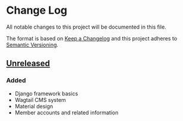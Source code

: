 # Change Log
All notable changes to this project will be documented in this file.

The format is based on [Keep a Changelog](http://keepachangelog.com/)
and this project adheres to [Semantic Versioning](http://semver.org/).

## [Unreleased]
### Added
- Django framework basics
- Wagtail CMS system
- Material design
- Member accounts and related information


[Unreleased]: https://github.com/UTNkar/moore/compare/8210c5175bcca87d9f012e49d090c8bec687c672...HEAD
